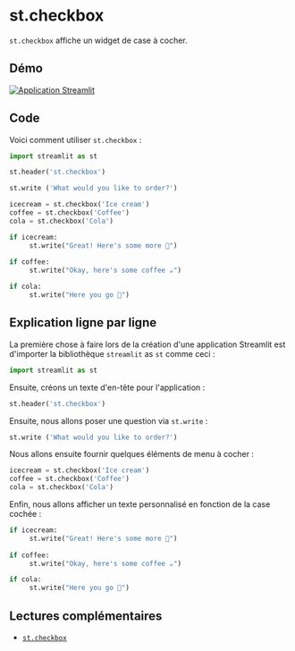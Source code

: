 
# st.checkbox

`st.checkbox` affiche un widget de case à cocher.

## Démo

[![Application Streamlit](https://static.streamlit.io/badges/streamlit_badge_black_white.svg)](https://share.streamlit.io/dataprofessor/st.checkbox/)

## Code
Voici comment utiliser `st.checkbox` :
```python
import streamlit as st

st.header('st.checkbox')

st.write ('What would you like to order?')

icecream = st.checkbox('Ice cream')
coffee = st.checkbox('Coffee')
cola = st.checkbox('Cola')

if icecream:
     st.write("Great! Here's some more 🍦")
    
if coffee: 
     st.write("Okay, here's some coffee ☕")

if cola:
     st.write("Here you go 🥤")
```


## Explication ligne par ligne
La première chose à faire lors de la création d'une application Streamlit est d'importer la bibliothèque `streamlit` as `st` comme ceci :
```python
import streamlit as st
```

Ensuite, créons un texte d'en-tête pour l'application :
```python
st.header('st.checkbox')
```

Ensuite, nous allons poser une question via `st.write` :
```python
st.write ('What would you like to order?')
```

Nous allons ensuite fournir quelques éléments de menu à cocher :

```python
icecream = st.checkbox('Ice cream')
coffee = st.checkbox('Coffee')
cola = st.checkbox('Cola')
```

Enfin, nous allons afficher un texte personnalisé en fonction de la case cochée :
```python
if icecream:
     st.write("Great! Here's some more 🍦")
    
if coffee: 
     st.write("Okay, here's some coffee ☕")

if cola:
     st.write("Here you go 🥤")
```  

## Lectures complémentaires
- [`st.checkbox`](https://docs.streamlit.io/library/api-reference/widgets/st.checkbox)